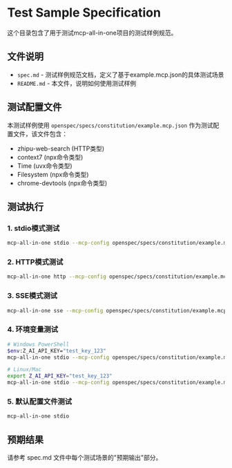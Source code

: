 # Test Sample Specification

这个目录包含了用于测试mcp-all-in-one项目的测试样例规范。

## 文件说明

- `spec.md` - 测试样例规范文档，定义了基于example.mcp.json的具体测试场景
- `README.md` - 本文件，说明如何使用测试样例

## 测试配置文件

本测试样例使用 `openspec/specs/constitution/example.mcp.json` 作为测试配置文件，该文件包含：
- zhipu-web-search (HTTP类型)
- context7 (npx命令类型)
- Time (uvx命令类型)
- Filesystem (npx命令类型)
- chrome-devtools (npx命令类型)

## 测试执行

### 1. stdio模式测试
```bash
mcp-all-in-one stdio --mcp-config openspec/specs/constitution/example.mcp.json
```

### 2. HTTP模式测试
```bash
mcp-all-in-one http --mcp-config openspec/specs/constitution/example.mcp.json --port 8080 --host 127.0.0.1 --cors true
```

### 3. SSE模式测试
```bash
mcp-all-in-one sse --mcp-config openspec/specs/constitution/example.mcp.json --port 8081
```

### 4. 环境变量测试
```bash
# Windows PowerShell
$env:Z_AI_API_KEY="test_key_123"
mcp-all-in-one stdio --mcp-config openspec/specs/constitution/example.mcp.json

# Linux/Mac
export Z_AI_API_KEY="test_key_123"
mcp-all-in-one stdio --mcp-config openspec/specs/constitution/example.mcp.json
```

### 5. 默认配置文件测试
```bash
mcp-all-in-one stdio
```

## 预期结果

请参考 spec.md 文件中每个测试场景的"预期输出"部分。